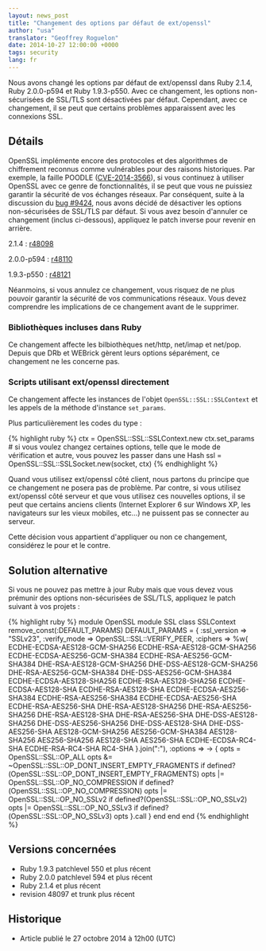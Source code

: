 ```yaml
---
layout: news_post
title: "Changement des options par défaut de ext/openssl"
author: "usa"
translator: "Geoffrey Roguelon"
date: 2014-10-27 12:00:00 +0000
tags: security
lang: fr
---
```


Nous avons changé les options par défaut de ext/openssl dans Ruby 2.1.4,
Ruby 2.0.0-p594 et Ruby 1.9.3-p550.
Avec ce changement, les options non-sécurisées de SSL/TLS sont désactivées par défaut.
Cependant, avec ce changement, il se peut que certains problèmes apparaissent
avec les connexions SSL.

## Détails

OpenSSL implémente encore des protocoles et des algorithmes de chiffrement
reconnus comme vulnérables pour des raisons historiques.
Par exemple, la faille POODLE ([CVE-2014-3566](http://cve.mitre.org/cgi-bin/cvename.cgi?name=CVE-2014-3566)),
si vous continuez à utiliser OpenSSL avec ce genre de fonctionnalités, il se
peut que vous ne puissiez garantir la sécurité de vos échanges réseaux.
Par conséquent, suite à la discussion du [bug #9424](https://bugs.ruby-lang.org/issues/9424),
nous avons décidé de désactiver les options non-sécurisées de SSL/TLS par défaut.
Si vous avez besoin d'annuler ce changement (inclus ci-dessous), appliquez le
patch inverse pour revenir en arrière.

2.1.4 : [r48098](http://svn.ruby-lang.org/cgi-bin/viewvc.cgi?revision=48098&view=revision)

2.0.0-p594 : [r48110](http://svn.ruby-lang.org/cgi-bin/viewvc.cgi?revision=48110&view=revision)

1.9.3-p550 : [r48121](http://svn.ruby-lang.org/cgi-bin/viewvc.cgi?revision=48121&view=revision)

Néanmoins, si vous annulez ce changement, vous risquez de ne plus pouvoir
garantir la sécurité de vos communications réseaux.
Vous devez comprendre les implications de ce changement avant de le supprimer.

### Bibliothèques incluses dans Ruby

Ce changement affecte les bilbiothèques net/http, net/imap et net/pop.
Depuis que DRb et WEBrick gèrent leurs options séparément, ce changement ne les
concerne pas.

### Scripts utilisant ext/openssl directement

Ce changement affecte les instances de l'objet `OpenSSL::SSL::SSLContext` et les
appels de la méthode d'instance `set_params`.

Plus particulièrement les codes du type :

{% highlight ruby %}
ctx = OpenSSL::SSL::SSLContext.new
ctx.set_params  # si vous voulez changez certaines options, telle que le mode de
vérification et autre, vous pouvez les passer dans une Hash
ssl = OpenSSL::SSL::SSLSocket.new(socket, ctx)
{% endhighlight %}

Quand vous utilisez ext/openssl côté client, nous partons du principe que ce
changement ne posera pas de problème.
Par contre, si vous utilisez ext/openssl côté serveur et que vous utilisez ces
nouvelles options, il se peut que certains anciens clients (Internet Explorer 6
sur Windows XP, les navigateurs sur les vieux mobiles, etc…) ne puissent pas se
connecter au serveur.

Cette décision vous appartient d'appliquer ou non ce changement, considérez le
pour et le contre.

## Solution alternative

Si vous ne pouvez pas mettre à jour Ruby mais que vous devez vous prémunir des
options non-sécurisées de SSL/TLS, appliquez le patch suivant à vos projets :

{% highlight ruby %}
module OpenSSL
  module SSL
    class SSLContext
      remove_const(:DEFAULT_PARAMS)
      DEFAULT_PARAMS = {
        :ssl_version => "SSLv23",
        :verify_mode => OpenSSL::SSL::VERIFY_PEER,
        :ciphers => %w{
          ECDHE-ECDSA-AES128-GCM-SHA256
          ECDHE-RSA-AES128-GCM-SHA256
          ECDHE-ECDSA-AES256-GCM-SHA384
          ECDHE-RSA-AES256-GCM-SHA384
          DHE-RSA-AES128-GCM-SHA256
          DHE-DSS-AES128-GCM-SHA256
          DHE-RSA-AES256-GCM-SHA384
          DHE-DSS-AES256-GCM-SHA384
          ECDHE-ECDSA-AES128-SHA256
          ECDHE-RSA-AES128-SHA256
          ECDHE-ECDSA-AES128-SHA
          ECDHE-RSA-AES128-SHA
          ECDHE-ECDSA-AES256-SHA384
          ECDHE-RSA-AES256-SHA384
          ECDHE-ECDSA-AES256-SHA
          ECDHE-RSA-AES256-SHA
          DHE-RSA-AES128-SHA256
          DHE-RSA-AES256-SHA256
          DHE-RSA-AES128-SHA
          DHE-RSA-AES256-SHA
          DHE-DSS-AES128-SHA256
          DHE-DSS-AES256-SHA256
          DHE-DSS-AES128-SHA
          DHE-DSS-AES256-SHA
          AES128-GCM-SHA256
          AES256-GCM-SHA384
          AES128-SHA256
          AES256-SHA256
          AES128-SHA
          AES256-SHA
          ECDHE-ECDSA-RC4-SHA
          ECDHE-RSA-RC4-SHA
          RC4-SHA
        }.join(":"),
        :options => -> {
          opts = OpenSSL::SSL::OP_ALL
          opts &= ~OpenSSL::SSL::OP_DONT_INSERT_EMPTY_FRAGMENTS if defined?(OpenSSL::SSL::OP_DONT_INSERT_EMPTY_FRAGMENTS)
          opts |= OpenSSL::SSL::OP_NO_COMPRESSION if defined?(OpenSSL::SSL::OP_NO_COMPRESSION)
          opts |= OpenSSL::SSL::OP_NO_SSLv2 if defined?(OpenSSL::SSL::OP_NO_SSLv2)
          opts |= OpenSSL::SSL::OP_NO_SSLv3 if defined?(OpenSSL::SSL::OP_NO_SSLv3)
          opts
        }.call
      }
    end
  end
end
{% endhighlight %}

## Versions concernées

* Ruby 1.9.3 patchlevel 550 et plus récent
* Ruby 2.0.0 patchlevel 594 et plus récent
* Ruby 2.1.4 et plus récent
* revision 48097 et trunk plus récent

## Historique

* Article publié le 27 octobre 2014 à 12h00 (UTC)
